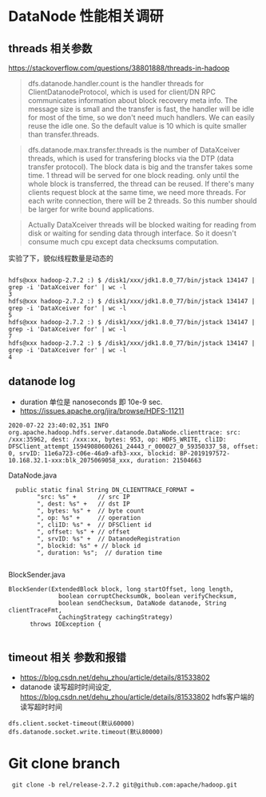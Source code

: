 # DataNode 性能相关调研

## threads 相关参数
https://stackoverflow.com/questions/38801888/threads-in-hadoop

> dfs.datanode.handler.count is the handler threads for ClientDatanodeProtocol, which is used for client/DN RPC communicates information about block recovery meta info. The message size is small and the transfer is fast, the handler will be idle for most of the time, so we don't need much handlers. We can easily reuse the idle one. So the default value is 10 which is quite smaller than transfer.threads.

> dfs.datanode.max.transfer.threads is the number of DataXceiver threads, which is used for transfering blocks via the DTP (data transfer protocol). The block data is big and the transfer takes some time. 1 thread will be served for one block reading. only until the whole block is transferred, the thread can be reused. If there's many clients request block at the same time, we need more threads. For each write connection, there will be 2 threads. So this number should be larger for write bound applications.

> Actually DataXceiver threads will be blocked waiting for reading from disk or waiting for sending data through interface. So it doesn't consume much cpu except data checksums computation.

实验了下，貌似线程数量是动态的
```

hdfs@xxx hadoop-2.7.2 :) $ /disk1/xxx/jdk1.8.0_77/bin/jstack 134147 | grep -i 'DataXceiver for' | wc -l
3
hdfs@xxx hadoop-2.7.2 :) $ /disk1/xxx/jdk1.8.0_77/bin/jstack 134147 | grep -i 'DataXceiver for' | wc -l
5
hdfs@xxx hadoop-2.7.2 :) $ /disk1/xxx/jdk1.8.0_77/bin/jstack 134147 | grep -i 'DataXceiver for' | wc -l
7
hdfs@xxx hadoop-2.7.2 :) $ /disk1/xxx/jdk1.8.0_77/bin/jstack 134147 | grep -i 'DataXceiver for' | wc -l
4

```

## datanode log
* duration 单位是 nanoseconds 即  10e-9 sec.
* https://issues.apache.org/jira/browse/HDFS-11211
```
2020-07-22 23:40:02,351 INFO org.apache.hadoop.hdfs.server.datanode.DataNode.clienttrace: src: /xxx:35962, dest: /xxx:xx, bytes: 953, op: HDFS_WRITE, cliID: DFSClient_attempt_15949080600261_24443_r_000027_0_59350337_58, offset: 0, srvID: 11e6a723-c06e-46a9-afb3-xxx, blockid: BP-2019197572-10.168.32.1-xxx:blk_2075069058_xxx, duration: 21504663

```

DataNode.java
```
  public static final String DN_CLIENTTRACE_FORMAT =
        "src: %s" +      // src IP
        ", dest: %s" +   // dst IP
        ", bytes: %s" +  // byte count
        ", op: %s" +     // operation
        ", cliID: %s" +  // DFSClient id
        ", offset: %s" + // offset
        ", srvID: %s" +  // DatanodeRegistration
        ", blockid: %s" + // block id
        ", duration: %s";  // duration time
        
```

BlockSender.java
```
BlockSender(ExtendedBlock block, long startOffset, long length,
              boolean corruptChecksumOk, boolean verifyChecksum,
              boolean sendChecksum, DataNode datanode, String clientTraceFmt,
              CachingStrategy cachingStrategy)
      throws IOException {
  
```

## timeout 相关 参数和报错
* https://blog.csdn.net/dehu_zhou/article/details/81533802
* datanode 读写超时时间设定, https://blog.csdn.net/dehu_zhou/article/details/81533802
hdfs客户端的读写超时时间
```
dfs.client.socket-timeout(默认60000)
dfs.datanode.socket.write.timeout(默认80000)
```

# Git clone branch
```
 git clone -b rel/release-2.7.2 git@github.com:apache/hadoop.git
```
